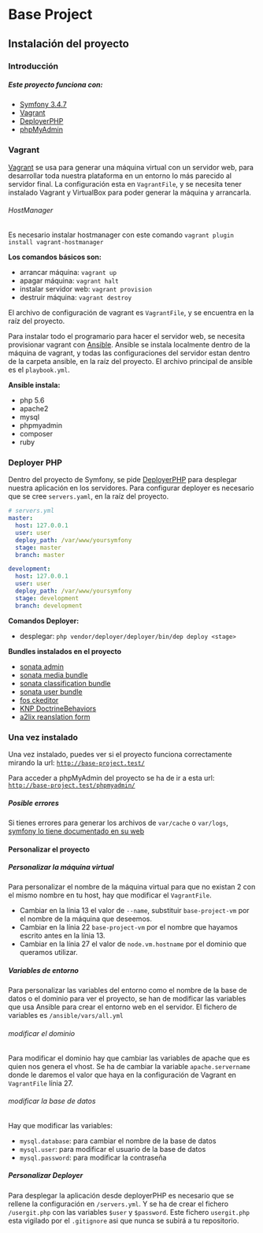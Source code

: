 # Base Project

## Instalación del proyecto

### Introducción

##### Este proyecto funciona con:
 * [Symfony 3.4.7](https://symfony.com/doc/current/index.html)
 * [Vagrant](https://www.vagrantup.com/docs/index.html)
 * [DeployerPHP](https://deployer.org/docs)
 * [phpMyAdmin](https://www.phpmyadmin.net/)
 
### Vagrant
 [Vagrant](https://www.vagrantup.com/docs/index.html) se usa para generar una máquina virtual con un servidor web, 
 para desarrollar toda nuestra plataforma en un entorno lo más parecido al 
 servidor final.
 La configuración esta en `VagrantFile`, y se necesita tener instalado Vagrant
 y VirtualBox para poder generar la máquina y arrancarla.
 
###### HostManager
 Es necesario instalar hostmanager  con este comando
 `vagrant plugin install vagrant-hostmanager`
 
 **Los comandos básicos son:**
   * arrancar máquina: `vagrant up` 
   * apagar máquina: `vagrant halt`
   * instalar servidor web: `vagrant provision`
   * destruir máquina: `vagrant destroy`
   
 El archivo de configuración de vagrant es `VagrantFile`, y se encuentra
 en la raíz del proyecto.
 
 Para instalar todo el programario para hacer el servidor web, se necesita
 provisionar vagrant con [Ansible](https://docs.ansible.com/). 
 Ansible se instala localmente dentro de la máquina de vagrant, y todas las
 configuraciones del servidor estan dentro de la carpeta ansible, en la 
 raíz del proyecto.
 El archivo principal de ansible es el `playbook.yml`.
 
 **Ansible instala:**
  * php 5.6
  * apache2
  * mysql
  * phpmyadmin
  * composer
  * ruby
  
### Deployer PHP
Dentro del proyecto de Symfony, se pide [DeployerPHP](https://deployer.org/docs) para desplegar nuestra 
aplicación en los servidores.
Para configurar deployer es necesario que se cree `servers.yaml`, en la raíz
del proyecto.

```yaml
# servers.yml
master:
  host: 127.0.0.1
  user: user
  deploy_path: /var/www/yoursymfony
  stage: master
  branch: master

development:
  host: 127.0.0.1
  user: user
  deploy_path: /var/www/yoursymfony
  stage: development
  branch: development
```

**Comandos Deployer:**
 * desplegar: `php vendor/deployer/deployer/bin/dep deploy <stage>`
 
 **Bundles instalados en el proyecto**
  * [sonata admin](https://sonata-project.org/bundles/admin/3-x/doc/index.html)
  * [sonata media bundle](https://sonata-project.org/bundles/media/3-x/doc/index.html)
  * [sonata classification bundle](https://sonata-project.org/bundles/classification/2-x/doc/reference/introduction.html)
  * [sonata user bundle](https://sonata-project.org/bundles/user/4-x/doc/index.html)
  * [fos ckeditor](https://symfony.com/doc/current/bundles/FOSCKEditorBundle/installation.html)
  * [KNP DoctrineBehaviors](https://github.com/KnpLabs/DoctrineBehaviors)
  * [a2lix reanslation form](https://a2lix.fr/bundles/translation-form/2.x.html)
  
### Una vez instalado
 Una vez instalado, puedes ver si el proyecto funciona correctamente mirando la url: [`http://base-project.test/`](http://base-project.test/)
 
 Para acceder a phpMyAdmin del proyecto se ha de ir a esta url: [`http://base-project.test/phpmyadmin/`](http://base-project.test/phpmyadmin/)
 
 ##### Posible errores
 Si tienes errores para generar los archivos de `var/cache` o `var/logs`, [symfony lo tiene documentado en su web](https://symfony.com/doc/3.3/setup/file_permissions.html)
 
 #### Personalizar el proyecto
 ##### Personalizar la máquina virtual
 Para personalizar el nombre de la máquina virtual para que no existan 2 con el mismo nombre en tu host, hay que modificar el `VagrantFile`.
 - Cambiar en la línia 13 el valor de `--name`, substituir `base-project-vm` por el nombre de la máquina que deseemos.
 - Cambiar en la línia 22 `base-project-vm` por el nombre que hayamos escrito antes en la línia 13.
 - Cambiar en la línia 27 el valor de `node.vm.hostname` por el dominio que queramos utilizar. 
 
 ##### Variables de entorno
 Para personalizar las variables del entorno como el nombre de la base de datos o el dominio para ver el proyecto, se han de modificar las variables que usa Ansible para crear el entorno web en el servidor.
 El fichero de variables es `/ansible/vars/all.yml`
 
 ###### modificar el dominio
 Para modificar el dominio hay que cambiar las variables de apache que es quien nos genera el vhost. Se ha de cambiar la variable `apache.servername` donde le daremos el valor que haya en la configuración de Vagrant en `VagrantFile` línia 27.
 
 ###### modificar la base de datos
 Hay que modificar las variables: 
 - `mysql.database`: para cambiar el nombre de la base de datos
 - `mysql.user`: para modificar el usuario de la base de datos
 - `mysql.password`: para modificar la contraseña
 
 ##### Personalizar Deployer
 Para desplegar la aplicación desde deployerPHP es necesario que se rellene la configuración en `/servers.yml`. Y se ha de crear el fichero `/usergit.php` con las variables `$user` y `$password`. Este fichero `usergit.php` esta vigilado por el `.gitignore` asi que nunca se subirá a tu repositorio. 
 
  
